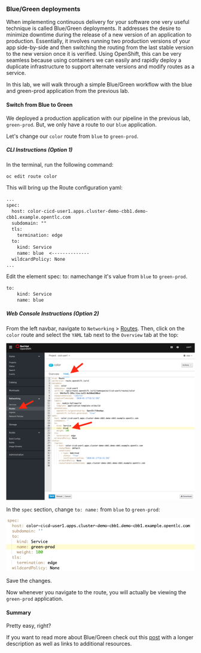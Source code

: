 ### Blue/Green deployments

When implementing continuous delivery for your software one very useful technique is called Blue/Green deployments. It addresses the desire to minimize downtime during the release of a new version of an application to production. Essentially, it involves running two production versions of your app side-by-side and then switching the routing from the last stable version to the new version once it is verified. Using OpenShift, this can be very seamless because using containers we can easily and rapidly deploy a duplicate infrastructure to support alternate versions and modify routes as a service. 

In this lab, we will walk through a simple Blue/Green workflow with the blue and green-prod application from the previous lab.

<!-- #### Lets deploy an application

To demonstrate Blue/Green deployments, we'll use a simple application that renders a colored box as an example. Using your GitHub account, please fork the following https://github.com/tonykhbo/demojam project.

You should be comfortable deploying an app at this point, but here are the steps anyway:

##### *CLI Instructions*: 

Create a new project: 

```execute
oc new-project bluegreen-%username%
```

Create a new app, named green: 

```execute
oc new-app --name=green https://github.com/tonykhbo/demojam
```

Expose your app:

```execute
oc expose service green
```

>Note that we exposed this application using a route named "green". Wait for the application to become available, then navigate to your application and validate it deployed correctly.

Release a new version of our app and test it in the same environment
What we'll do next is create a new version of the application called "blue". The quickest way to make a change to the code is directly in the GitHub web interface. 

In GitHub, edit the public/javascripts/MainCtrl.js file in your repo.

```
angular.module('mean')
.controller('MainCtrl', [
'$scope',
'$http',
'main',
function($scope, $http, main){
    $scope.data = {message: 'Hello'};
    $scope.theColor = "";
   
    main.getChange().then(function(value) {
    	//console.log(angular.lowercase(value));
    	if (angular.lowercase(value) == "true") {
    		$scope.theColor = "green"; <-----------
    	} else {
    		$scope.theColor = "";
    	}
    });

}]);
```
Change the value of *$scope.theColor* from green, to blue :

```
$scope.theColor = "blue"
```

Save the edits. 

These changes will be easily viewable on the main screen of the application. 

Use the same commands to deploy this new version of the app, but this time name the service "blue". No need to expose a new route -- we'll instead switch the "green" route to point to the "blue" service once we've verified it. 

In the terminal, run this command: 

```execute
oc new-app --name=blue https://github.com/tonykhbo/demojam
```

Wait for the "blue" application to become avialable before proceeding. -->

#### Switch from Blue to Green

We deployed a production application with our pipeline in the previous lab, ```green-prod```. But, we only have a route to our ```blue``` application. 

Let's change our ```color``` route from ```blue``` to ```green-prod```.

##### *CLI Instructions (Option 1)*

In the terminal, run the following command:

```execute
oc edit route color
```

This will bring up the Route configuration yaml:

```
...
spec:
  host: color-cicd-user1.apps.cluster-demo-cbb1.demo-cbb1.example.opentlc.com
  subdomain: ""
  tls:
    termination: edge
  to:
    kind: Service
    name: blue  <--------------
  wildcardPolicy: None
...
```
Edit the element spec: to: namechange it's value from ```blue``` to ```green-prod```.

```
to:
    kind: Service
    name: blue
```

##### *Web Console Instructions (Option 2)*

From the left navbar, navigate to ```Networking``` >  [Routes](%console_url%/k8s/ns/cicd-%username%/routes). Then, click on the ```color``` route and select the ```YAML``` tab next to the ```Overview``` tab at the top: 

![routes_color_edit](images/lab9_workshop_routes_edit_yaml.png)

In the ```spec``` section, change ```to: name:``` from ```blue``` to ```green-prod```: 

![routes_color_green_prod](images/lab9_workshop_routes_green_prod.png)

Save the changes.

Now whenever you navigate to the route, you will actually be viewing the ```green-prod``` application. 

#### Summary

Pretty easy, right?

If you want to read more about Blue/Green check out this [post](http://martinfowler.com/bliki/BlueGreenDeployment.html) with a longer description as well as links to additional resources.



